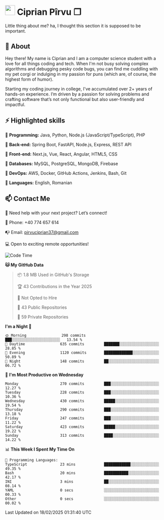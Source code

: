 # <img height="32px" src="https://user-images.githubusercontent.com/74038190/216122041-518ac897-8d92-4c6b-9b3f-ca01dcaf38ee.png"> Ciprian Pîrvu ❐ </h1>

Little thing about me? ha, I thought this section it is supposed to be important.

## 🧐 About

Hey there! My name is Ciprian and I am a computer science student with a love for all things coding and tech. When I'm not busy solving complex algorithms and debugging pesky code bugs, you can find me cuddling with my pet corgi or indulging in my passion for puns (which are, of course, the highest form of humor).

Starting my coding journey in college, I've accumulated over 2+ years of hands-on experience. I’m driven by a passion for solving problems and crafting software that’s not only functional but also user-friendly and impactful.


## ⚡ Highlighted skills

🎯 **Programming:** Java, Python, Node.js (JavaScript/TypeScript), PHP

🎯 **Back-end:** Spring Boot, FastAPI, Node.js, Express, REST API

🎯 **Front-end:** Next.js, Vue, React, Angular, HTML5, CSS

🎯 **Databases:** MySQL, PostgreSQL, MongoDB, Firebase

🎯 **DevOps:** AWS, Docker, GitHub Actions, Jenkins, Bash, Git

🎯 **Languages:** English, Romanian



## 📫 Contact Me

🤝 Need help with your next project? Let’s connect!

📱 Phone: +40 774 657 614

📭 Email: pirvuciprian37@gmail.com


💻 Open to exciting remote opportunities!

<!--START_SECTION:waka-->
![Code Time](http://img.shields.io/badge/Code%20Time-2%2C274%20hrs%2025%20mins-blue)

**🐱 My GitHub Data** 

> 📦 1.8 MB Used in GitHub's Storage 
 > 
> 🏆 43 Contributions in the Year 2025
 > 
> 🚫 Not Opted to Hire
 > 
> 📜 43 Public Repositories 
 > 
> 🔑 59 Private Repositories 
 > 
**I'm a Night 🦉** 

```text
🌞 Morning                298 commits         ███░░░░░░░░░░░░░░░░░░░░░░   13.54 % 
🌆 Daytime                635 commits         ███████░░░░░░░░░░░░░░░░░░   28.85 % 
🌃 Evening                1120 commits        █████████████░░░░░░░░░░░░   50.89 % 
🌙 Night                  148 commits         ██░░░░░░░░░░░░░░░░░░░░░░░   06.72 % 
```
📅 **I'm Most Productive on Wednesday** 

```text
Monday                   270 commits         ███░░░░░░░░░░░░░░░░░░░░░░   12.27 % 
Tuesday                  228 commits         ███░░░░░░░░░░░░░░░░░░░░░░   10.36 % 
Wednesday                430 commits         █████░░░░░░░░░░░░░░░░░░░░   19.54 % 
Thursday                 290 commits         ███░░░░░░░░░░░░░░░░░░░░░░   13.18 % 
Friday                   247 commits         ███░░░░░░░░░░░░░░░░░░░░░░   11.22 % 
Saturday                 423 commits         █████░░░░░░░░░░░░░░░░░░░░   19.22 % 
Sunday                   313 commits         ████░░░░░░░░░░░░░░░░░░░░░   14.22 % 
```


📊 **This Week I Spent My Time On** 

```text
💬 Programming Languages: 
TypeScript               23 mins             ████████████░░░░░░░░░░░░░   49.35 % 
Bash                     20 mins             ███████████░░░░░░░░░░░░░░   42.17 % 
INI                      3 mins              ██░░░░░░░░░░░░░░░░░░░░░░░   08.14 % 
YAML                     0 secs              ░░░░░░░░░░░░░░░░░░░░░░░░░   00.33 % 
Other                    0 secs              ░░░░░░░░░░░░░░░░░░░░░░░░░   00.02 % 
```


 Last Updated on 18/02/2025 01:31:40 UTC
<!--END_SECTION:waka-->

